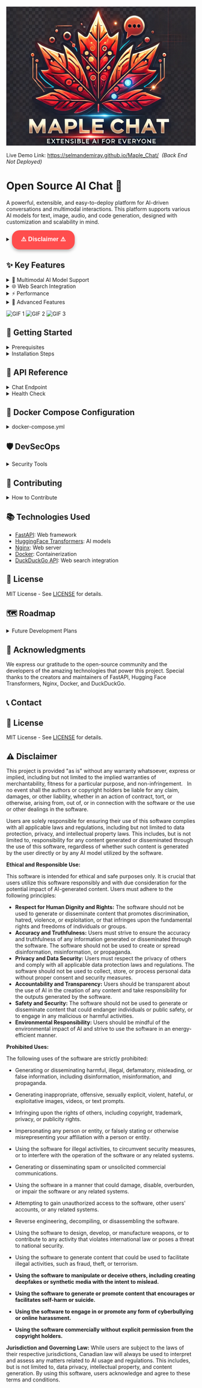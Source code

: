 ![Logo](./logo.png)

Live Demo Link: https://selmandemiray.github.io/Maple_Chat/  *(Back End Not Deployed)*

# Open Source AI Chat 🤖

A powerful, extensible, and easy-to-deploy platform for AI-driven conversations and multimodal interactions. This platform supports various AI models for text, image, audio, and code generation, designed with customization and scalability in mind.

<details>
  <summary>
    <button style="
      background-color: #ff4d4d;
      color: white;
      padding: 12px 24px;
      border: none;
      border-radius: 20px; 
      cursor: pointer;
      font-weight: bold;
      font-size: 16px;
      box-shadow: 0px 4px 8px rgba(0, 0, 0, 0.3);
      transition: transform 0.2s ease, box-shadow 0.2s ease; 
      ">
      ⚠️ Disclaimer ⚠️
    </button>
  </summary>

  This project is provided "as is" without any warranty whatsoever, express or implied, including but not limited to the implied warranties of merchantability, fitness for a particular purpose, and non-infringement.   
   In no event shall the authors or copyright holders be liable for any claim, damages, or other liability, whether in an action of contract, tort, or otherwise, arising from, out of, or in connection with the software or the use or other dealings in the software.   

  Users are solely responsible for ensuring their use of this software complies with all applicable laws and regulations, including but not limited to data protection, privacy, and intellectual property laws. This includes, but is not limited to, responsibility for any content generated or disseminated through the use of this software, regardless of whether such content is generated by the user directly or by any AI model utilized by the software. 

  **Ethical and Responsible Use:**

  This software is intended for ethical and safe purposes only.  It is crucial that users utilize this software responsibly and with due consideration for the potential impact of AI-generated content. Users must adhere to the following principles:

  * **Respect for Human Dignity and Rights:**  The software should not be used to generate or disseminate content that promotes discrimination, hatred, violence, or exploitation, or that infringes upon the fundamental rights and freedoms of individuals or groups.
  * **Accuracy and Truthfulness:** Users must strive to ensure the accuracy and truthfulness of any information generated or disseminated through the software. The software should not be used to create or spread disinformation, misinformation, or propaganda.
  * **Privacy and Data Security:** Users must respect the privacy of others and comply with all applicable data protection laws and regulations. The software should not be used to collect, store, or process personal data without proper consent and security measures.
  * **Accountability and Transparency:** Users should be transparent about the use of AI in the creation of any content and take responsibility for the outputs generated by the software.
  * **Safety and Security:** The software should not be used to generate or disseminate content that could endanger individuals or public safety, or to engage in any malicious or harmful activities.
  * **Environmental Responsibility:** Users should be mindful of the environmental impact of AI and strive to use the software in an energy-efficient manner.

  **Prohibited Uses:**

  The following uses of the software are strictly prohibited:

  * Generating or disseminating harmful, illegal, defamatory, misleading, or false information, including disinformation, misinformation, and propaganda.
  * Generating inappropriate, offensive, sexually explicit, violent, hateful, or exploitative images, videos, or text prompts.
  * Infringing upon the rights of others, including copyright, trademark, privacy, or publicity rights.
  * Impersonating any person or entity, or falsely stating or otherwise misrepresenting your affiliation with a person or entity.   
  * Using the software for illegal activities, to circumvent security measures, or to interfere with the operation of the software or any related systems.
  * Generating or disseminating spam or unsolicited commercial communications.
  * Using the software in a manner that could damage, disable, overburden, or impair the software or any related systems.
  * Attempting to gain unauthorized access to the software, other users' accounts, or any related systems.
  * Reverse engineering, decompiling, or disassembling the software.
  * Using the software to design, develop, or manufacture weapons, or to contribute to any activity that violates international law or poses a threat to national security. 
  * Using the software to generate content that could be used to facilitate illegal activities, such as fraud, theft, or terrorism.
  * **Using the software to manipulate or deceive others, including creating deepfakes or synthetic media with the intent to mislead.**
  * **Using the software to generate or promote content that encourages or facilitates self-harm or suicide.**
  * **Using the software to engage in or promote any form of cyberbullying or online harassment.**
  * **Using the software commercially without explicit permission from the copyright holders.**

  **Jurisdiction and Governing Law:** While users are subject to the laws of their respective jurisdictions, Canadian law will always be used to interpret and assess any matters related to AI usage and regulations. This includes, but is not limited to, data privacy, intellectual property, and content generation. By using this software, users acknowledge and agree to these terms and conditions.
</details>

## ✨ Key Features

<details>
  <summary>🌟 Multimodal AI Model Support</summary>

  - **Text Generation**: GPT-style models (GPT-3, Vicuna)
  - **Image Generation**: Stable Diffusion, DALL·E
  - **Audio Processing**: Speech-to-text, text-to-speech capabilities
  - **Code Generation**: Codex for programming assistance
  - Flexible model switching based on specific tasks
</details>

<details>
  <summary>🌐 Web Search Integration</summary>

  - Real-time web search enrichment using DuckDuckGo API
  - Enhanced context-rich responses
  - Configurable search functionality
</details>

<details>
  <summary>⚡ Performance</summary>

  - Full GPU acceleration with NVIDIA CUDA support
  - Optimized for Apple MPS (Metal Performance Shaders) on macOS
  - Automatic CPU fallback when GPU is unavailable
</details>

<details>
  <summary>🔧 Advanced Features</summary>

  - **Dynamic Model Management**: Runtime model switching without container rebuilds
  - **API Security**: Robust authentication with API keys and customizable rate limits
  - **Health Monitoring**: Automatic checks for frontend and backend services
</details>


![GIF 1](./gif1.gif)
![GIF 2](./gif2.gif)
![GIF 3](./gif3.gif)


## 🚀 Getting Started

<details>
  <summary>Prerequisites</summary>

  - [Docker](https://docs.docker.com/get-docker/)
  - [Docker Compose](https://docs.docker.com/compose/install/)
  - [NVIDIA Drivers](https://www.nvidia.com/Download/index.aspx) (for GPU support)
</details>

<details>
  <summary>Installation Steps</summary>

  1. **Clone the Repository**
    ```
    git clone https://github.com/SelmanDemiray/Maple_Chat.git
    ```

  2. **Navigate to the Project Directory**
    ```
    cd open-source-ai-chat
    ```

  3. **Launch the Application**
    ```
    docker-compose up --build
    ```
</details>


## 🔌 API Reference

<details>
  <summary>Chat Endpoint</summary>

  ```bash
  POST /chat

  # Example Request
  curl -X POST "http://localhost:8007/chat" \
    -H "Content-Type: application/json" \
    -d '{"user_input": "What is AI?", "model": "gpt-3.5-turbo"}'

  # Example Response
  {
    "response": "AI stands for Artificial Intelligence, a branch of computer science..."
  }
  ```
</details>

<details>
  <summary>Health Check</summary>

  ```bash
  GET /health

  # Example Response
  {
    "status": "healthy"
  }
  ```
</details>


## 🐳 Docker Compose Configuration

<details>
  <summary>docker-compose.yml</summary>

  ```yaml
  # docker-compose.yml
  services:
    backend:
      build:
        context: .
        dockerfile: Dockerfile
      environment:
        - API_KEY=${API_KEY}
        - API_KEYS=${API_KEYS}
        - SECRET_KEY=${SECRET_KEY}
        - MODEL_NAME=${MODEL_NAME}
        - MAX_TOKENS=${MAX_TOKENS}
        - HOST=${HOST}
        - PORT=${PORT}
      env_file:
        - .env
      ports:
        - "8007:8007"
      volumes:
        - huggingface_cache:/home/myuser/.cache/huggingface
      deploy:
        resources:
          reservations:
            devices:
              - driver: nvidia
                count: 1
                capabilities: [gpu]
      healthcheck:
        test: ["CMD", "curl", "-f", "http://localhost:8007/health"]
        interval: 30s
        timeout: 10s
        retries: 3
        start_period: 40s

    frontend:
      image: nginx:alpine
      volumes:
        - ./index.html:/usr/share/nginx/html/index.html
        - ./logo.png:/usr/share/nginx/html/logo.png
        - ./nginx.conf:/etc/nginx/nginx.conf
      ports:
        - "8080:80"
      depends_on:
        - backend
      healthcheck:
        test: ["CMD", "wget", "-q", "-O", "-", "http://localhost:80/"]
        interval: 30s
        timeout: 10s
        retries: 3

  volumes:
    huggingface_cache:
      driver: local
  ```
</details>

## 🛡️ DevSecOps

<details>
  <summary>Security Tools</summary>

  This project prioritizes security and uses the following tools:

  * **Snyk**:  Snyk helps find and fix vulnerabilities in your code, open source dependencies, containers, and infrastructure as code.
      * To set up Snyk, you'll need to create a Snyk account and connect it to your GitHub repository.  Snyk will then automatically scan your code for vulnerabilities and provide recommendations for remediation. For more information, see the [Snyk documentation](https://docs.snyk.io/).
  * **SonarCloud**: SonarCloud is a cloud-based code analysis service that helps you improve code quality and security by identifying bugs, vulnerabilities, and code smells.
      * To integrate SonarCloud, you'll need to create a SonarCloud account and add your project. You'll also need to configure your CI/CD pipeline to run SonarCloud analysis on each code change.  See the [SonarCloud documentation](https://sonarcloud.io/documentation/) for details.
</details>

## 🤝 Contributing

<details>
  <summary>How to Contribute</summary>

  We welcome contributions! Here's how you can help:

  1. Fork the repository
  2. Create your feature branch (`git checkout -b feature/AmazingFeature`)
  3. Commit your changes (`git commit -m 'Add some AmazingFeature'`)
  4. Push to the branch (`git push origin feature/AmazingFeature`)
  5. Open a Pull Request
</details>

## 📚 Technologies Used

- [FastAPI](https://fastapi.tiangolo.com/): Web framework
- [HuggingFace Transformers](https://huggingface.co/): AI models
- [Nginx](https://nginx.org/): Web server
- [Docker](https://www.docker.com/): Containerization
- [DuckDuckGo API](https://duckduckgo.com/): Web search integration

## 📝 License

MIT License - See [LICENSE](LICENSE) for details.

## 🗺️ Roadmap

<details>
  <summary>Future Development Plans</summary>

* **Enhanced User Interface:** Develop a more interactive and user-friendly web interface with features like conversation history, user authentication, and customizable themes.
* **Expanded Model Support:** Integrate more AI models for diverse tasks, including translation, summarization, and question answering.
* **Improved Search Capabilities:** Implement more sophisticated search algorithms and explore alternative search providers for broader coverage and accuracy.
* **Plugin System:** Create a plugin architecture to allow developers to extend the platform's functionality with custom features and integrations.
* **Deployment Options:** Provide deployment guides for various cloud platforms and container orchestration systems like Kubernetes.
* **Community Building:** Foster a vibrant community of contributors and users through forums, chat channels, and regular meetups.
</details>

## 🙏 Acknowledgments

We express our gratitude to the open-source community and the developers of the amazing technologies that power this project. Special thanks to the creators and maintainers of FastAPI, Hugging Face Transformers, Nginx, Docker, and DuckDuckGo.

## 📞 Contact

## 📝 License

MIT License - See [LICENSE](LICENSE) for details.


## ⚠️ Disclaimer <a name="disclaimer"></a>

This project is provided "as is" without any warranty whatsoever, express or implied, including but not limited to the implied warranties of merchantability, fitness for a particular purpose, and non-infringement.   
 In no event shall the authors or copyright holders be liable for any claim, damages, or other liability, whether in an action of contract, tort, or otherwise, arising from, out of, or in connection with the software or the use or other dealings in the software.   


Users are solely responsible for ensuring their use of this software complies with all applicable laws and regulations, including but not limited to data protection, privacy, and intellectual property laws. This includes, but is not limited to, responsibility for any content generated or disseminated through the use of this software, regardless of whether such content is generated by the user directly or by any AI model utilized by the software. 

**Ethical and Responsible Use:**

This software is intended for ethical and safe purposes only.  It is crucial that users utilize this software responsibly and with due consideration for the potential impact of AI-generated content. Users must adhere to the following principles:

* **Respect for Human Dignity and Rights:**  The software should not be used to generate or disseminate content that promotes discrimination, hatred, violence, or exploitation, or that infringes upon the fundamental rights and freedoms of individuals or groups.
* **Accuracy and Truthfulness:** Users must strive to ensure the accuracy and truthfulness of any information generated or disseminated through the software. The software should not be used to create or spread disinformation, misinformation, or propaganda.
* **Privacy and Data Security:** Users must respect the privacy of others and comply with all applicable data protection laws and regulations. The software should not be used to collect, store, or process personal data without proper consent and security measures.
* **Accountability and Transparency:** Users should be transparent about the use of AI in the creation of any content and take responsibility for the outputs generated by the software.
* **Safety and Security:** The software should not be used to generate or disseminate content that could endanger individuals or public safety, or to engage in any malicious or harmful activities.
* **Environmental Responsibility:** Users should be mindful of the environmental impact of AI and strive to use the software in an energy-efficient manner.

**Prohibited Uses:**

The following uses of the software are strictly prohibited:

* Generating or disseminating harmful, illegal, defamatory, misleading, or false information, including disinformation, misinformation, and propaganda.
* Generating inappropriate, offensive, sexually explicit, violent, hateful, or exploitative images, videos, or text prompts.
* Infringing upon the rights of others, including copyright, trademark, privacy, or publicity rights.
* Impersonating any person or entity, or falsely stating or otherwise misrepresenting your affiliation with a person or entity.   

* Using the software for illegal activities, to circumvent security measures, or to interfere with the operation of the software or any related systems.
* Generating or disseminating spam or unsolicited commercial communications.
* Using the software in a manner that could damage, disable, overburden, or impair the software or any related systems.
* Attempting to gain unauthorized access to the software, other users' accounts, or any related systems.
* Reverse engineering, decompiling, or disassembling the software.
* Using the software to design, develop, or manufacture weapons, or to contribute to any activity that violates international law or poses a threat to national security. 
* Using the software to generate content that could be used to facilitate illegal activities, such as fraud, theft, or terrorism.
* **Using the software to manipulate or deceive others, including creating deepfakes or synthetic media with the intent to mislead.**
* **Using the software to generate or promote content that encourages or facilitates self-harm or suicide.**
* **Using the software to engage in or promote any form of cyberbullying or online harassment.**
* **Using the software commercially without explicit permission from the copyright holders.**

**Jurisdiction and Governing Law:** While users are subject to the laws of their respective jurisdictions, Canadian law will always be used to interpret and assess any matters related to AI usage and regulations. This includes, but is not limited to, data privacy, intellectual property, and content generation. By using this software, users acknowledge and agree to these terms and conditions. 

